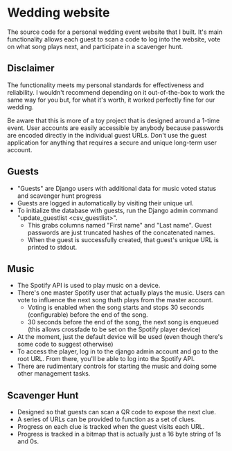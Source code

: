 # Wedding website

The source code for a personal wedding event website that I built. It's main functionality allows each guest to scan a code to log into the website, vote on what song plays next, and participate in a scavenger hunt.

## Disclaimer

The functionality meets my personal standards for effectiveness and reliability. I wouldn't recommend depending on it out-of-the-box to work the same way for you but, for what it's worth, it worked perfectly fine for our wedding.

Be aware that this is more of a toy project that is designed around a 1-time event. User accounts are easily accessible by anybody because passwords are encoded directly in the individual guest URLs. Don't use the guest application for anything that requires a secure and unique long-term user account.

## Guests

* "Guests" are Django users with additional data for music voted status and scavenger hunt progress
* Guests are logged in automatically by visiting their unique url.
* To initialize the database with guests, run the Django admin command "update_guestlist <csv_guestlist>".
  * This grabs columns named "First name" and "Last name". Guest passwords are just truncated hashes of the concatenated names.
  * When the guest is successfully created, that guest's unique URL is printed to stdout.
 
## Music
 
* The Spotify API is used to play music on a device. 
* There's one master Spotify user that actually plays the music. Users can vote to influence the next song thath plays from the master account.
  * Voting is enabled when the song starts and stops 30 seconds (configurable) before the end of the song.
  * 30 seconds before the end of the song, the next song is enqueued (this allows crossfade to be set on the Spotify player device)
* At the moment, just the default device will be used (even though there's some code to suggest otherwise)
* To access the player, log in to the django admin account and go to the root URL. From there, you'll be able to log into the Spotify API.
* There are rudimentary controls for starting the music and doing some other management tasks.

## Scavenger Hunt

* Designed so that guests can scan a QR code to expose the next clue.
* A series of URLs can be provided to function as a set of clues.
* Progress on each clue is tracked when the guest visits each URL.
* Progress is tracked in a bitmap that is actually just a 16 byte string of 1s and 0s.
